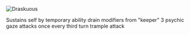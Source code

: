![Draskuous](/images/draskuous.jpg?raw=true)

Sustains self by temporary ability drain modifiers from "keeper"
3 psychic gaze attacks once every third turn
trample attack
